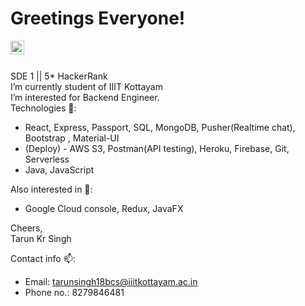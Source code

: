 # Greetings Everyone!

<a href="https://www.linkedin.com/in/tarun-kumar-5574291aa">
  <img align="left" alt="Tarun Singh - LinkedIn" width="22px" src="https://cdn.jsdelivr.net/npm/simple-icons@v3/icons/linkedin.svg"/>
</a>
<br />
<br />

 SDE 1 || 5* HackerRank  
 I’m currently student of IIIT Kottayam    
 I’m interested for Backend Engineer.  
 Technologies 💬:  
 - React, Express, Passport, SQL, MongoDB, Pusher(Realtime chat), Bootstrap , Material-UI
 - (Deploy) - AWS S3, Postman(API testing), Heroku, Firebase, Git, Serverless
 - Java, JavaScript

 Also interested in 👀:  
 - Google Cloud console, Redux, JavaFX 

Cheers,  
Tarun Kr Singh 

Contact info 📫:<br />
- Email: tarunsingh18bcs@iiitkottayam.ac.in<br />
- Phone no.: 8279846481<br /> 

<!--<img alt="GIF" src="https://miro.medium.com/max/875/1*Urc28sbnORGOW5oyohQ06g.gif" width="400px" />-->
